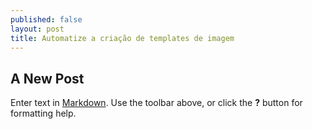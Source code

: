 ```yaml
---
published: false
layout: post
title: Automatize a criação de templates de imagem
---
```

## A New Post

Enter text in [Markdown](http://daringfireball.net/projects/markdown/). Use the toolbar above, or click the **?** button for formatting help.
